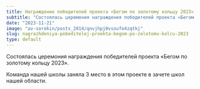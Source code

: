 ```yaml
---
title: Награждение победителей проекта «Бегом по золотому кольцу 2023»
subtitle: "Состоялась церемония награждения победителей проекта «Бегом по золотому кольцу 2023». Команда нашей школы заняла 3 место в этом проекте в зачете школ нашей области"
date: "2023-11-21"
image: "av-sorokin/posts_2014/qnvjhpj0vsoufe4zqtkj"
slug: nagrazhdeniya-pobeditelej-proekta-begom-po-zolotomu-kolcu-2023
type: default
---
```

Состоялась церемония награждения победителей проекта «Бегом по золотому кольцу 2023».

Команда нашей школы заняла 3 место в этом проекте в зачете школ нашей области.